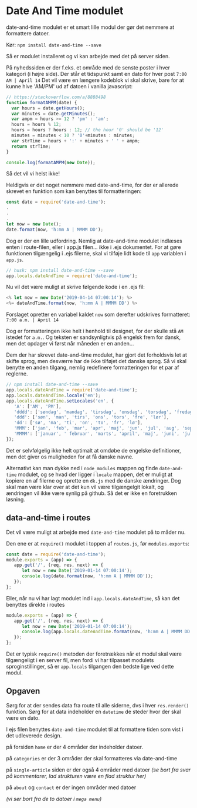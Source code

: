 # Date And Time modulet

date-and-time modulet er et smart lille modul der gør det nemmere at formattere datoer.

Kør: `npm install date-and-time --save `

Så er modulet installeret og vi kan arbejde med det på server siden.


På nyhedssiden er der f.eks. et område med de senste poster  i hver kategori (i højre side). Der står et tidspunkt samt en dato for hver post `7:00 AM | April 14`
Det vil være en længere kodeblok vi skal skrive, bare for at kunne hive 'AM/PM' ud af datoen i vanilla javascript:
```javascript
// https://stackoverflow.com/a/8888498
function formatAMPM(date) {
  var hours = date.getHours();
  var minutes = date.getMinutes();
  var ampm = hours >= 12 ? 'pm' : 'am';
  hours = hours % 12;
  hours = hours ? hours : 12; // the hour '0' should be '12'
  minutes = minutes < 10 ? '0'+minutes : minutes;
  var strTime = hours + ':' + minutes + ' ' + ampm;
  return strTime;
}

console.log(formatAMPM(new Date));
```
Så det vil vi helst ikke! 

Heldigvis er det noget nemmere med date-and-time, for der er allerede skrevet en funktion som kan benyttes til formatteringen: 
```javascript
const date = require('date-and-time');
.
.
.
let now = new Date(); 
date.format(now, 'h:mm A | MMMM DD');
```

Dog er der en lille udfordring. Nemlig at date-and-time modulet indlæses enten i route-filen, eller i app.js filen... ikke i .ejs dokumentet.
For at gøre funktionen tilgængelig i .ejs filerne, skal vi tilføje lidt kode til `app` variablen i `app.js`.

```javascript
// husk: npm install date-and-time --save
app.locals.dateAndTime = require('date-and-time');
```

Nu vil det være muligt at skrive følgende kode i en .ejs fil: 
```javascript
<% let now = new Date('2019-04-14 07:00:14'); %>
<%= dateAndTime.format(now, 'h:mm A | MMMM DD') %>
```
Forslaget opretter en variabel kaldet `now` som derefter udskrives formatteret: `7:00 a.m. | April 14 `



Dog er formatteringen ikke helt i henhold til designet, for der skulle stå `AM` istedet for `a.m.`.
Og teksten er sandsynligtvis på engelsk frem for dansk, men det opdager vi først når måneden er en anden...

Dem der har skrevet date-and-time modulet, har gjort det forholdsvis let at skifte sprog, men desværre har de ikke tilføjet det danske sprog. Så vi skal benytte en anden tilgang, nemlig redefinere formatteringen for et par af reglerne.
```javascript
// npm install date-and-time --save
app.locals.dateAndTime = require('date-and-time');
app.locals.dateAndTime.locale('en');
app.locals.dateAndTime.setLocales('en', {
   'A': ['AM', 'PM'],
   'dddd': ['søndag', 'mandag', 'tirsdag', 'onsdag', 'torsdag', 'fredag', 'lørdag'],
   'ddd': ['søn', 'man', 'tirs', 'ons', 'tors', 'fre', 'lør'],
   'dd': ['sø', 'ma', 'ti', 'on', 'to', 'fr', 'lø'],
   'MMM': ['jan', 'feb', 'mar', 'apr', 'maj', 'jun', 'jul', 'aug', 'sep', 'okt', 'nov', 'dec'],
   'MMMM': ['januar', ' februar', 'marts', 'april', 'maj', 'juni', 'juli', 'august', 'september', 'oktober', 'november', 'december']
});
```
Det er selvfølgelig ikke helt optimalt at omdøbe de engelske definitioner, men det giver os muligheden for at få danske navne.

Alternativt kan man dykke ned i `node_modules` mappen og finde `date-and-time` modulet, og se hvad der ligger i `locale` mappen, det er muligt at kopiere en af filerne og oprette en `dk.js` med de danske ændringer. Dog skal man være klar over at det kun vil være tilgængelgit lokalt, og ændringen vil ikke være synlig på github. Så det er ikke en foretrukken løsning. 


## data-and-time i routes

Det vil være muligt at arbejde med `date-and-time` modulet på to måder nu.

Den ene er at `require()` modulet i toppen af `routes.js`, før `modules.exports`:
```javascript
const date = require('date-and-time');
module.exports = (app) => {
   app.get('/', (req, res, next) => {
      let now = new Date('2019-01-14 07:00:14');
      console.log(date.format(now, 'h:mm A | MMMM DD'));
   });
};
```

Eller, når nu vi har lagt modulet ind i `app.locals.dateAndTime`, så kan det benyttes direkte i routes 
```javascript
module.exports = (app) => {
   app.get('/', (req, res, next) => {
      let now = new Date('2019-01-14 07:00:14');
      console.log(app.locals.dateAndTime.format(now, 'h:mm A | MMMM DD'));
   });
};
```

Det er typisk `require()` metoden der foretrækkes når et modul skal være tilgængeligt i en server fil, men fordi vi har tilpasset modulets sproginstillinger, så er `app.locals` tilgangen den bedste lige ved dette modul.




## Opgaven

Sørg for at der sendes data fra route til alle siderne, dvs i hver `res.render()` funktion. Sørg for at data indeholder en `datetime` de steder hvor der skal være en dato.

I ejs filen benyttes `date-and-time` modulet til at formattere tiden som vist i det udleverede design.

på forsiden `home` er der 4 områder der indeholder datoer.

på `categories` er der 3 områder der skal formatteres via date-and-time

på `single-article` siden er der også 4 områder med datoer *(se bort fra svar på kommentarer, lad strukturen være en flad struktur her)*

på `about` og `contact` er der ingen områder med datoer

*(vi ser bort fra de to datoer i `mega menu`)*

